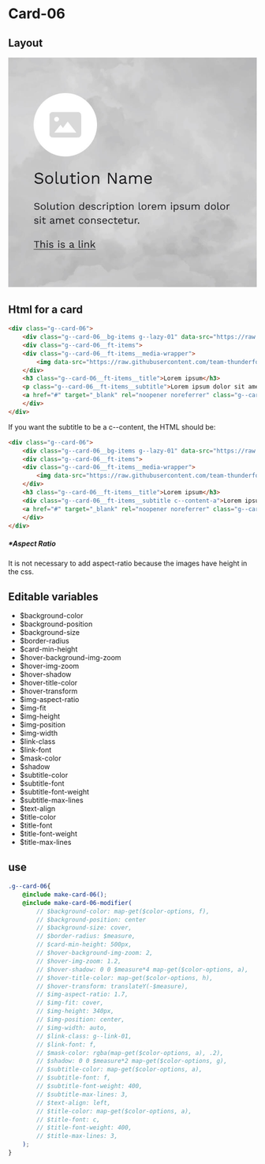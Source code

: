 # Card-06

## Layout

![alt text][card-06]

[card-06]: /src/img/global-components/card/card-06.jpg

## Html for a card

```html
<div class="g--card-06">
    <div class="g--card-06__bg-items g--lazy-01" data-src="https://raw.githubusercontent.com/team-thunderfoot/ui/main/src/img/global-components/bg-placeholder.jpg"></div>
    <div class="g--card-06__ft-items">
    <div class="g--card-06__ft-items__media-wrapper">
        <img data-src="https://raw.githubusercontent.com/team-thunderfoot/ui/main/src/img/global-components/rounded-img-placeholder.png" src="/src/img/global-components/placeholder.jpg" alt="alt text" class="g--card-06__ft-items__media-wrapper__media g--lazy-01">
    </div>
    <h3 class="g--card-06__ft-items__title">Lorem ipsum</h3>
    <p class="g--card-06__ft-items__subtitle">Lorem ipsum dolor sit amet.</p>
    <a href="#" target="_blank" rel="noopener noreferrer" class="g--card-06__ft-items__link">This is a link</a>
    </div>
</div>
```

If you want the subtitle to be a c--content, the HTML should be:
```html
<div class="g--card-06">
    <div class="g--card-06__bg-items g--lazy-01" data-src="https://raw.githubusercontent.com/team-thunderfoot/ui/main/src/img/global-components/bg-placeholder.jpg"></div>
    <div class="g--card-06__ft-items">
    <div class="g--card-06__ft-items__media-wrapper">
        <img data-src="https://raw.githubusercontent.com/team-thunderfoot/ui/main/src/img/global-components/rounded-img-placeholder.png" src="/src/img/global-components/placeholder.jpg" alt="alt text" class="g--card-06__ft-items__media-wrapper__media g--lazy-01">
    </div>
    <h3 class="g--card-06__ft-items__title">Lorem ipsum</h3>
    <div class="g--card-06__ft-items__subtitle c--content-a">Lorem ipsum dolor sit amet.</div>
    <a href="#" target="_blank" rel="noopener noreferrer" class="g--card-06__ft-items__link">This is a link</a>
    </div>
</div>
```

##### \*Aspect Ratio

It is not necessary to add aspect-ratio because the images have height in the css.

## Editable variables

- $background-color
- $background-position
- $background-size
- $border-radius
- $card-min-height
- $hover-background-img-zoom
- $hover-img-zoom
- $hover-shadow
- $hover-title-color
- $hover-transform
- $img-aspect-ratio
- $img-fit
- $img-height
- $img-position
- $img-width
- $link-class
- $link-font
- $mask-color
- $shadow
- $subtitle-color
- $subtitle-font
- $subtitle-font-weight
- $subtitle-max-lines
- $text-align
- $title-color
- $title-font
- $title-font-weight
- $title-max-lines

## use

```scss
.g--card-06{
    @include make-card-06();
    @include make-card-06-modifier(
        // $background-color: map-get($color-options, f),
        // $background-position: center
        // $background-size: cover,
        // $border-radius: $measure,
        // $card-min-height: 500px,
        // $hover-background-img-zoom: 2,
        // $hover-img-zoom: 1.2,
        // $hover-shadow: 0 0 $measure*4 map-get($color-options, a),
        // $hover-title-color: map-get($color-options, h),
        // $hover-transform: translateY(-$measure),
        // $img-aspect-ratio: 1.7,
        // $img-fit: cover,
        // $img-height: 340px,
        // $img-position: center,
        // $img-width: auto,
        // $link-class: g--link-01,
        // $link-font: f,
        // $mask-color: rgba(map-get($color-options, a), .2),
        // $shadow: 0 0 $measure*2 map-get($color-options, g),
        // $subtitle-color: map-get($color-options, a),
        // $subtitle-font: f,
        // $subtitle-font-weight: 400,
        // $subtitle-max-lines: 3,
        // $text-align: left,
        // $title-color: map-get($color-options, a),
        // $title-font: c,
        // $title-font-weight: 400,
        // $title-max-lines: 3,
    );
}
```

